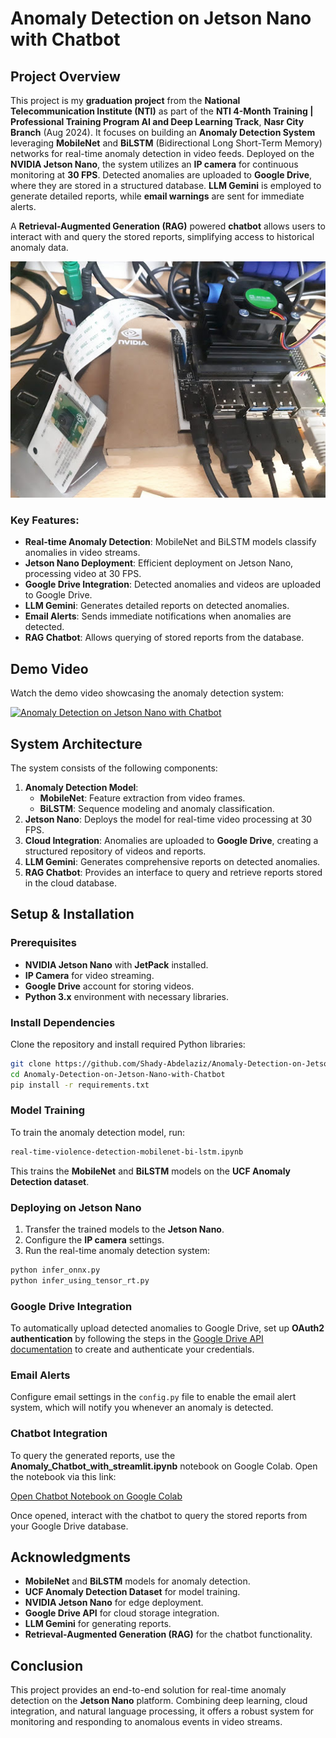 # Anomaly Detection on Jetson Nano with Chatbot

## Project Overview

This project is my **graduation project** from the **National Telecommunication Institute (NTI)** as part of the **NTI 4-Month Training | Professional Training Program AI and Deep Learning Track**, **Nasr City Branch** (Aug 2024). It focuses on building an **Anomaly Detection System** leveraging **MobileNet** and **BiLSTM** (Bidirectional Long Short-Term Memory) networks for real-time anomaly detection in video feeds. Deployed on the **NVIDIA Jetson Nano**, the system utilizes an **IP camera** for continuous monitoring at **30 FPS**. Detected anomalies are uploaded to **Google Drive**, where they are stored in a structured database. **LLM Gemini** is employed to generate detailed reports, while **email warnings** are sent for immediate alerts.

A **Retrieval-Augmented Generation (RAG)** powered **chatbot** allows users to interact with and query the stored reports, simplifying access to historical anomaly data.

![Jetson Nano](https://github.com/Shady-Abdelaziz/Anomaly-Detection-on-Jetson-Nano-with-Chatbot/raw/main/Jetson%20Nano/jetson.jpg?raw=true)

### Key Features:
- **Real-time Anomaly Detection**: MobileNet and BiLSTM models classify anomalies in video streams.
- **Jetson Nano Deployment**: Efficient deployment on Jetson Nano, processing video at 30 FPS.
- **Google Drive Integration**: Detected anomalies and videos are uploaded to Google Drive.
- **LLM Gemini**: Generates detailed reports on detected anomalies.
- **Email Alerts**: Sends immediate notifications when anomalies are detected.
- **RAG Chatbot**: Allows querying of stored reports from the database.

## Demo Video

Watch the demo video showcasing the anomaly detection system:

[![Anomaly Detection on Jetson Nano with Chatbot](https://img.youtube.com/vi/m2qBMKrWNKQ/0.jpg)](https://www.youtube.com/watch?v=m2qBMKrWNKQ)
## System Architecture

The system consists of the following components:
1. **Anomaly Detection Model**:
   - **MobileNet**: Feature extraction from video frames.
   - **BiLSTM**: Sequence modeling and anomaly classification.
2. **Jetson Nano**: Deploys the model for real-time video processing at 30 FPS.
3. **Cloud Integration**: Anomalies are uploaded to **Google Drive**, creating a structured repository of videos and reports.
4. **LLM Gemini**: Generates comprehensive reports on detected anomalies.
5. **RAG Chatbot**: Provides an interface to query and retrieve reports stored in the cloud database.

## Setup & Installation

### Prerequisites
- **NVIDIA Jetson Nano** with **JetPack** installed.
- **IP Camera** for video streaming.
- **Google Drive** account for storing videos.
- **Python 3.x** environment with necessary libraries.

### Install Dependencies
Clone the repository and install required Python libraries:

```bash
git clone https://github.com/Shady-Abdelaziz/Anomaly-Detection-on-Jetson-Nano-with-Chatbot.git
cd Anomaly-Detection-on-Jetson-Nano-with-Chatbot
pip install -r requirements.txt
```

### Model Training
To train the anomaly detection model, run:

```bash
real-time-violence-detection-mobilenet-bi-lstm.ipynb
```

This trains the **MobileNet** and **BiLSTM** models on the **UCF Anomaly Detection dataset**.

### Deploying on Jetson Nano
1. Transfer the trained models to the **Jetson Nano**.
2. Configure the **IP camera** settings.
3. Run the real-time anomaly detection system:

```bash
python infer_onnx.py
python infer_using_tensor_rt.py
```

### Google Drive Integration
To automatically upload detected anomalies to Google Drive, set up **OAuth2 authentication** by following the steps in the [Google Drive API documentation](https://developers.google.com/drive/api/v3/quickstart-python) to create and authenticate your credentials.

### Email Alerts
Configure email settings in the `config.py` file to enable the email alert system, which will notify you whenever an anomaly is detected.

### Chatbot Integration
To query the generated reports, use the **Anomaly_Chatbot_with_streamlit.ipynb** notebook on Google Colab. Open the notebook via this link:

[Open Chatbot Notebook on Google Colab](https://colab.research.google.com/drive/1vfAdMNh-1-NzTaeimjylcJF1qUOI2gkd?authuser=1#scrollTo=bOoM8l6pTFrt)

Once opened, interact with the chatbot to query the stored reports from your Google Drive database.

## Acknowledgments
- **MobileNet** and **BiLSTM** models for anomaly detection.
- **UCF Anomaly Detection Dataset** for model training.
- **NVIDIA Jetson Nano** for edge deployment.
- **Google Drive API** for cloud storage integration.
- **LLM Gemini** for generating reports.
- **Retrieval-Augmented Generation (RAG)** for the chatbot functionality.

## Conclusion

This project provides an end-to-end solution for real-time anomaly detection on the **Jetson Nano** platform. Combining deep learning, cloud integration, and natural language processing, it offers a robust system for monitoring and responding to anomalous events in video streams.
